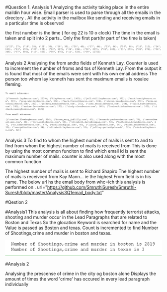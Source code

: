 #Question 1.
Analysis 1
Analyzing the activity taking place in the entire maildin hour wise.
Email parser is used to parse through all the emails in the directory .
All the activity in the mailbox like sending and receiving emails in a particular time is observed

the first number is the time ( for eg 22 is 10 o clock)
The time in the email is taken and split into 2 parts.. Only the first part(hr part of the time is taken)


<img 
src="https://github.com/SmruthiSuresh/Smruthi-Suresh/blob/master/Capture.PNG" alt='sadad'/>

Analysis 2
Analysing the from andto fields of Kenneth Lay.
Counter is used to increment the number of froms and tos of Kenneth Lay.
From the output it is found that most of the emails were sent with his own email address
The person too whom lay kenneth has sent the maximum emails is rosalee fleming.

<img 
src="https://github.com/SmruthiSuresh/Smruthi-Suresh/blob/master/Q1Analysis2Sc.PNG" alt='sadad'/>

Analysis 3
To find to whom the highest number of mails is sent to and to find from whom the highest number 
of mails is received from
This is done by using the most common funciton to find which email id is sent the maximum number of mails.
counter is also used along with the most common function

The highest number of mails is sent to Richard Shapiro
The highest number of mails is receivced from Kay Mann... ie the highest From field is in his name.
The below url hs the email body from whc=ich this analysis is performed on .
url="https://github.com/SmruthiSuresh/Smruthi-Suresh/blob/master/Analysis3Q1email_body.txt"

#Qestion 2

#Analysis1
This analysis is all about finding how frequently terrorist attacks, shooting and murder occur in the Lead Paragraphs that are related to Boston and Texas
So the glocation Keyword is searched for name and the Value is passed as Boston and texas.
Count is incremented to find Number of Shootings,crime and murder in boston and texas.

<img 
src="https://github.com/SmruthiSuresh/Smruthi-Suresh/blob/master/Q2Analysis1.PNG" alt='sadad'/>

#Analysis 2

Analysing the prescense of crime in the city og boston alone
Displays the amount of times the word 'crime' has occured in every lead paragraph individually








